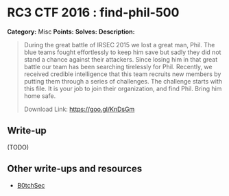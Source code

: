 # RC3 CTF 2016 : find-phil-500

**Category:** Misc
**Points:**
**Solves:**
**Description:**

> During the great battle of IRSEC 2015 we lost a great man, Phil. The blue teams fought effortlessly to keep him save but sadly they did not stand a chance against their attackers. Since losing him in that great battle our team has been searching tirelessly for Phil. Recently, we received credible intelligence that this team recruits new members by putting them through a series of challenges. The challenge starts with this file. It is your job to join their organization, and find Phil. Bring him home safe.
>
>
> Download Link: <https://goo.gl/KnDsGm>

## Write-up

(TODO)

## Other write-ups and resources

* [B0tchSec](http://b0tchsec.com/2016/rc3ctf/find-phil)
